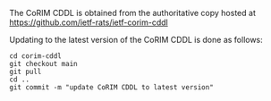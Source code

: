 The CoRIM CDDL is obtained from the authoritative copy hosted at
https://github.com/ietf-rats/ietf-corim-cddl

Updating to the latest version of the CoRIM CDDL is done as follows:

```
cd corim-cddl
git checkout main
git pull
cd ..
git commit -m "update CoRIM CDDL to latest version"
```

